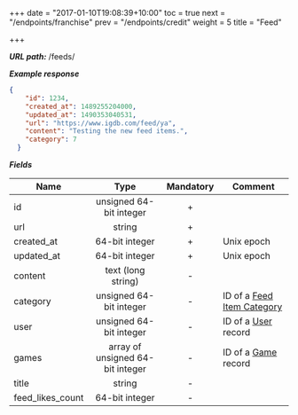 +++
date = "2017-01-10T19:08:39+10:00"
toc = true
next = "/endpoints/franchise"
prev = "/endpoints/credit"
weight = 5
title = "Feed"

+++

***URL path:*** /feeds/

***Example response***

```json
{
    "id": 1234,
    "created_at": 1489255204000,
    "updated_at": 1490353040531,
    "url": "https://www.igdb.com/feed/ya",
    "content": "Testing the new feed items.",
    "category": 7
  }
```

***Fields***

| Name                | Type                              | Mandatory | Comment |
| ------------------- |:---------------------------------:|:---------:| ------- |
| id                  | unsigned 64-bit integer           |     +     ||
| url                 | string                            |     +     ||
| created_at          | 64-bit integer                    |     +     | Unix epoch |
| updated_at          | 64-bit integer                    |     +     | Unix epoch |
| content             | text (long string)                |     -     ||
| category            | unsigned 64-bit integer           |     -     | ID of a [Feed Item Category](../../enum-fields/feed-item-category) |
| user                | unsigned 64-bit integer           |     -     | ID of a [User](../user) record |
| games               | array of unsigned 64-bit integer  |     -     | ID of a [Game](../game) record |
| title               | string                            |     -     ||
| feed_likes_count    | 64-bit integer                    |     -     ||
